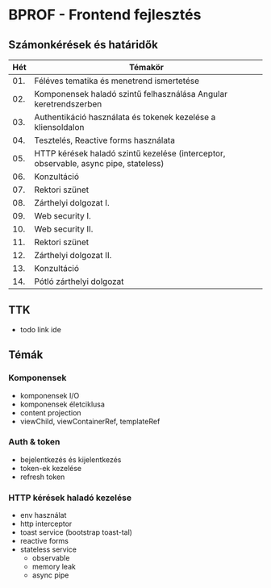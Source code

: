 # BPROF - Frontend fejlesztés

## Számonkérések és határidők

| Hét |  Témakör |
| --- | --- |
| 01. | Féléves tematika és menetrend ismertetése |
| 02. | Komponensek haladó szintű felhasználása Angular keretrendszerben |
| 03. | Authentikáció használata és tokenek kezelése a kliensoldalon |
| 04. | Tesztelés, Reactive forms használata |
| 05. | HTTP kérések haladó szintű kezelése (interceptor, observable, async pipe, stateless) |
| 06. | Konzultáció |
| 07. | Rektori szünet |
| 08. | Zárthelyi dolgozat I. |
| 09. | Web security I. |
| 10. | Web security II. |
| 11. | Rektori szünet |
| 12. | Zárthelyi dolgozat II. |
| 13. | Konzultáció |
| 14. | Pótló zárthelyi dolgozat |

## TTK

- todo link ide

## Témák

### Komponensek

- komponensek I/O
- komponensek életciklusa
- content projection
- viewChild, viewContainerRef, templateRef

### Auth & token

- bejelentkezés és kijelentkezés
- token-ek kezelése
- refresh token

### HTTP kérések haladó kezelése

- env használat
- http interceptor
- toast service (bootstrap toast-tal)
- reactive forms
- stateless service
  - observable
  - memory leak
  - async pipe
